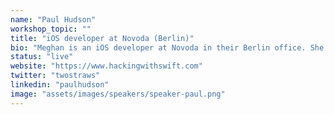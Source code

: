 ```yaml
---
name: "Paul Hudson"
workshop_topic: ""
title: "iOS developer at Novoda (Berlin)"
bio: "Meghan is an iOS developer at Novoda in their Berlin office. She is the co-creator and instructor of a Udacity course on Core ML. When not coding, she can usually be found reading at a coffee shop or cycling. In her former life, she lived in the US and studied Mathematics & CS at MIT."
status: "live"
website: "https://www.hackingwithswift.com"
twitter: "twostraws"
linkedin: "paulhudson"
image: "assets/images/speakers/speaker-paul.png"
---
```

